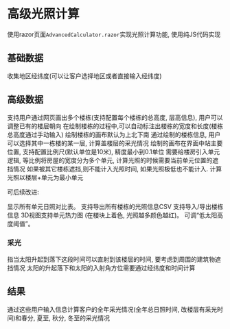 # 高级光照计算

使用razor页面`AdvancedCalculator.razor`实现光照计算功能, 使用纯JS代码实现

## 基础数据

收集地区经纬度(可以让客户选择地区或者直接输入经纬度)

## 高级数据

支持用户通过网页画出多个楼栋(支持配置每个楼栋的总高度, 层高信息), 用户可以调整已有的楼层朝向
在绘制楼栋的过程中,可以自动标注出楼栋的宽度和长度(楼栋总高度通过手动输入)
绘制楼栋的画布默认为上北下南
通过绘制的楼栋信息, 用户可以选择其中一栋楼的某一层, 计算盖楼层的采光情况
绘制的画布在界面中站主要位置, 支持配置比例尺(默认单位是10米), 精度最小到0.1单位
需要给楼房引入单元逻辑, 等比例将房屋的宽度分为多个单元, 计算光照的时候需要当前单元位置的遮挡情况 如果被其它楼栋遮挡,则不能计入光照时间, 如果光照极低也不能计入. 计算光照以楼层+单元为最小单元

可后续改进:

显示所有单元日照对比表。
支持导出所有楼栋的光照信息CSV
支持导入/导出楼栋信息
3D视图支持单元热力图 (在楼块上着色, 光照越多颜色越红)。
可调“低太阳高度阈值”。

### 采光

指当太阳升起到落下这段时间可以直射到该楼层的时间, 要考虑到周围的建筑物遮挡情况
太阳的升起落下和太阳的入射角方位需要通过经纬度和时间计算

## 结果

通过这些用户输入信息计算客户的全年采光情况(全年总日照时间, 改楼层有采光时间)和春分, 夏至, 秋分, 冬至的采光情况
